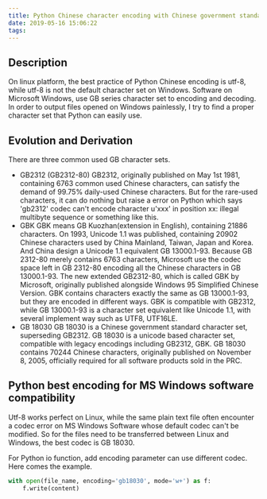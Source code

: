 ```yaml
---
title: Python Chinese character encoding with Chinese government standard
date: 2019-05-16 15:06:22
tags:
---
```


## Description

On linux platform, the best practice of Python Chinese encoding is utf-8, while utf-8 is not the default character set on Windows. Software on Microsoft Windows, use GB series character set to encoding and decoding. In order to output files opened on Windows painlessly, I try to find a proper character set that Python can easily use.

## Evolution and Derivation

There are three common used GB character sets.

- GB2312 (GB2312-80)
    GB2312, originally published on May 1st 1981, containing 6763 common used Chinese characters, can satisfy the demand of 99.75% daily-used Chinese characters. But for the rare-used characters, it can do nothing but raise a error on Python which says 'gb2312' codec can't encode character u'xxx' in position xx: illegal multibyte sequence or something like this.
- GBK
    GBK means GB Kuozhan(extension in English), containing 21886 characters. On 1993, Unicode 1.1 was published, containing 20902 Chinese characters used by China Mainland, Taiwan, Japan and Korea. And China design a Unicode 1.1 equivalent GB 13000.1-93. Because GB 2312-80 merely contains 6763 characters, Microsoft use the codec space left in GB 2312-80 encoding all the Chinese characters in GB 13000.1-93. The new extended GB2312-80, which is called GBK by Microsoft, originally published alongside Windows 95 Simplified Chinese Version. GBK contains characters exactly the same as GB 13000.1-93, but they are encoded in different ways. GBK is compatible with GB2312, while GB 13000.1-93 is a character set equivalent like Unicode 1.1, with several implement way such as UTF8, UTF16LE.
- GB 18030
    GB 18030 is a Chinese government standard character set, superseding GB2312. GB 18030 is a unicode based character set, compatible with legacy encodings including GB2312, GBK. GB 18030 contains 70244 Chinese characters, originally published on November 8, 2005, officially required for all software products sold in the PRC.

## Python best encoding for MS Windows software compatibility

Utf-8 works perfect on Linux, while the same plain text file often encounter a codec error on MS Windows Software whose default codec can't be modified. So for the files need to be transferred between Linux and Windows, the best codec is GB 18030.

For Python io function, add encoding parameter can use different codec. Here comes the example.

```python
with open(file_name, encoding='gb18030', mode='w+') as f:
    f.write(content)
```